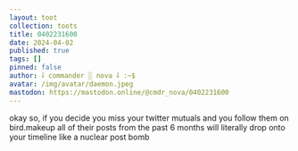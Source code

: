 ```yaml
---
layout: toot
collection: toots
title: 0402231600
date: 2024-04-02
published: true
tags: []
pinned: false
author: ⸸ commander ░ nova ⸸ :~$
avatar: /img/avatar/daemon.jpeg
mastodon: https://mastodon.online/@cmdr_nova/0402231600
---
```


okay so, if you decide you miss your twitter mutuals and you follow them on bird.makeup all of their posts from the past 6 months will literally drop onto your timeline like a nuclear post bomb
